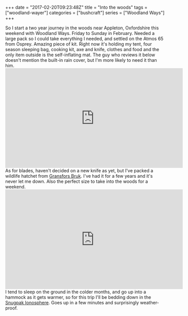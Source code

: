 +++
date = "2017-02-20T09:23:48Z"
title = "Into the woods"
tags = ["woodland-wayer"]
categories = ["bushcraft"]
series = ["Woodland Ways"]
+++
<div>
So I start a two year journey in the woods near Appleton, Oxfordshire this weekend with Woodland Ways. Friday to Sunday in February. Needed a large pack so I could take everything I needed, and settled on the Atmos 65 from Osprey. Amazing piece of kit. Right now it's holding my tent, four season sleeping bag, cooking kit, axe and knife, clothes and
food and the only item outside is the self-inflating mat. The guy who reviews it below doesn't mention the built-in rain cover, but I'm more
likely to need it than him.
</div>

<div class="videoWrapper">
  <iframe width="560" height="315" src="https://www.youtube.com/embed/66j34Z7vKRY" frameborder="0" allowfullscreen></iframe>
</div>

<div>
As for blades, haven't decided on a new knife as yet, but I've packed a wildlife hatchet from <a href="https://www.gransforsbruk.com/en/" target="_blank">Gransfors Bruk</a>. I've had it for a few years and it's never let me down. Also the perfect size to take into the woods for a weekend.
</div>

<div class="videoWrapper">
  <iframe width="560" height="315" src="https://www.youtube.com/embed/tH6SDh8pD2s" frameborder="0" allowfullscreen></iframe>
</div>

<div>
I tend to sleep on the ground in the colder months, and go up into a hammock as it gets warmer, so for this trip I'll be bedding down in the <a href="http://www.snugpak.com/outdoor/ionosphere-2577" target="_blank">Snugpak Ionosphere</a>. Goes up in a few minutes and surprisingly weather-proof.
</div>